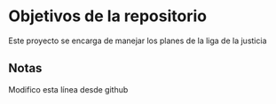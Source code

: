 # Objetivos de la repositorio

Este proyecto se encarga de manejar los planes de la liga de la justicia


## Notas
Modifico esta línea desde github
